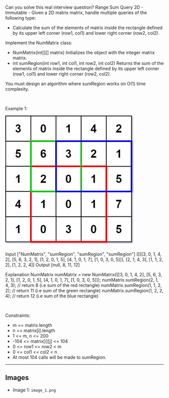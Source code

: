 Can you solve this real interview question? Range Sum Query 2D - Immutable - Given a 2D matrix matrix, handle multiple queries of the following type:

 * Calculate the sum of the elements of matrix inside the rectangle defined by its upper left corner (row1, col1) and lower right corner (row2, col2).

Implement the NumMatrix class:

 * NumMatrix(int[][] matrix) Initializes the object with the integer matrix matrix.
 * int sumRegion(int row1, int col1, int row2, int col2) Returns the sum of the elements of matrix inside the rectangle defined by its upper left corner (row1, col1) and lower right corner (row2, col2).

You must design an algorithm where sumRegion works on O(1) time complexity.

 

Example 1:

![Example 1](./image_1.png)


Input
["NumMatrix", "sumRegion", "sumRegion", "sumRegion"]
[[[[3, 0, 1, 4, 2], [5, 6, 3, 2, 1], [1, 2, 0, 1, 5], [4, 1, 0, 1, 7], [1, 0, 3, 0, 5]]], [2, 1, 4, 3], [1, 1, 2, 2], [1, 2, 2, 4]]
Output
[null, 8, 11, 12]

Explanation
NumMatrix numMatrix = new NumMatrix([[3, 0, 1, 4, 2], [5, 6, 3, 2, 1], [1, 2, 0, 1, 5], [4, 1, 0, 1, 7], [1, 0, 3, 0, 5]]);
numMatrix.sumRegion(2, 1, 4, 3); // return 8 (i.e sum of the red rectangle)
numMatrix.sumRegion(1, 1, 2, 2); // return 11 (i.e sum of the green rectangle)
numMatrix.sumRegion(1, 2, 2, 4); // return 12 (i.e sum of the blue rectangle)


 

Constraints:

 * m == matrix.length
 * n == matrix[i].length
 * 1 <= m, n <= 200
 * -104 <= matrix[i][j] <= 104
 * 0 <= row1 <= row2 < m
 * 0 <= col1 <= col2 < n
 * At most 104 calls will be made to sumRegion.

---

## Images

- Image 1: `image_1.png`
